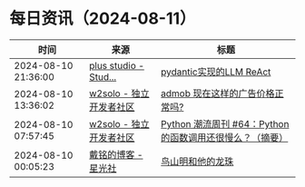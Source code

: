 ﻿# 每日资讯（2024-08-11）

|时间|来源|标题|
|---|---|---|
|2024-08-10 21:36:00|[plus studio - Stud...](https://studyinglover.com/atom.xml)|[pydantic实现的LLM ReAct](https://studyinglover.com/2024/08/10/pydantic%E5%AE%9E%E7%8E%B0LLM%20ReAct/)|
|2024-08-10 13:36:02|[w2solo - 独立开发者社区](https://w2solo.com/topics/feed)|[admob 现在这样的广告价格正常吗?](https://w2solo.com/topics/4902)|
|2024-08-10 07:57:45|[w2solo - 独立开发者社区](https://w2solo.com/topics/feed)|[Python 潮流周刊 #64：Python 的函数调用还很慢么？（摘要）](https://w2solo.com/topics/4901)|
|2024-08-10 00:05:23|[戴铭的博客 - 星光社](https://ming1016.github.io/atom.xml)|[鸟山明和他的龙珠](https://starming.com/2024/08/10/dragonball-story/)|
